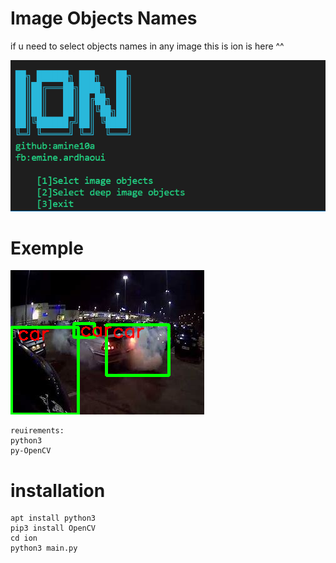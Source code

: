 # Image Objects Names
if u need to select objects names in any image this is ion is here ^^

![shellp](https://github.com/amine10a/ion/blob/main/ion_gnu.png)
# Exemple
![shellp](https://github.com/amine10a/ion/blob/main/ION.png)
```
reuirements:
python3
py-OpenCV

```
# installation 
```
apt install python3
pip3 install OpenCV
cd ion
python3 main.py
```

